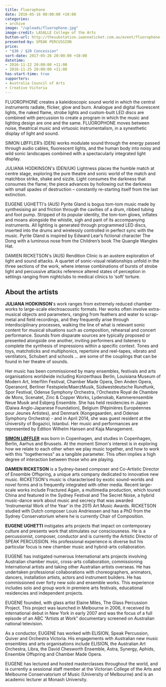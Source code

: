 ```yaml
---
title: Fluorophone
date: 2016-05-16 00:00:00 +10:00
categories:
- archive
image: "/uploads/fluorophone.jpg"
image-credit: LASALLE College of the Arts
button-url: http://thesubstation.iwannaticket.com.au/event/fluorophone-MTEwNjM
presented-by: SPEAK PERCUSSION
price:
- "$30 / $20 Concession"
sort-date: 2017-05-26 20:00:00 +10:00
datetime:
- 2016-11-22 20:00:00 +11:00
- 2016-11-25 20:00:00 +11:00
has-start-time: true
supporters:
- Australia Council of Arts
- Creative Victoria
---
```


FLUOROPHONE creates a kaleidoscopic sound world in which the central instruments radiate, flicker, glow and burn. Analogue and digital fluorescent lights, the naked flame, strobe lights and custom-built LED discs are combined with percussion to create a program in which the music and lighting design are one and the same. FLUOROPHONE moves between noise, theatrical music and virtuosic instrumentalism, in a synesthetic display of light and sound.

SIMON LØFFLER’s (DEN) works modulate sound through the energy passed through audio cables, fluorescent lights, and the human body into noisy and wild sonic landscapes combined with a spectacularly integrated light display.

JULIANA HODKINSON's (DEN/UK) Lightness places the humble match at centre stage, exploring the pure theatre and sonic world of the match and matchbox strike, shake and sizzle. Light consumes the darkness that consumes the flame; the piece advances by hollowing out the darkness with small spades of destruction – constantly re-starting itself from the last extinction.

EUGENE UGHETTI's (AUS) Pyrite Gland is bogus tom-tom music made by synthesising air and friction through the cavities of a drum, ribbed tubing and foot pump. Stripped of its popular identity, the tom-tom glows, inflates and moans alongside the whistle, sigh and pant of its accompanying instruments. All lighting is generated through programmed LED discs, inserted into the drums and wirelessly controlled in perfect sync with the music. Pyrite Gland is inspired by Edward Lear’s fictional character The Dong with a luminous nose from the Children’s book The Quangle Wangles Hat.

DAMIEN RICKETSON's (AUS) Rendition Clinic is an austere exploration of light and sound attacks. A quartet of sonic-visual relationships unfold in the three sections of the work, where intense combinations of bursts of strobe light and percussive attacks reference altered states of perception in settings ranging from nightclubs to medical clinics to ‘soft’ torture.

## About the artists

**JULIANA HODKINSON**'s work ranges from extremely reduced chamber works to large-scale electroacoustic formats. Her works often involve extra-musical objects and parameters, ranging from feathers and water to scrap-metal and field recordings, and they frequently arise through interdisciplinary processes, walking the line of what is relevant sonic content for musical situations such as composition, rehearsal and concert performance. Sounds from disparate sources are typically proposed or presented alongside one another, inviting performers and listeners to complete the synthesis of impressions within a specific context. Tones and toys, matchsticks and multiphonics, repertoire and reel-tapes, vibrato and ventilators, Schubert and schools … are some of the couplings that can be found in her theatre of sounds.

Her music has been commissioned by many ensembles, festivals and arts organisations worldwide including Konzerthaus Berlin, Louisiana Museum of Modern Art, Interfilm Festival, Chamber Made Opera, Den Anden Opera, Operanord, Berliner Festspiele/MaerzMusik, Südwestdeutsche Rundfunk, Spor Festival, Odense Symphony Orchestra, l'Orchestre Royal de Chambre de Mons, Scenatet, Zinc & Copper Works, Lydenskab, Kammerensemble Neue Musik and Esbjerg Ensemble. She has held residencies in Japan (Daiwa Anglo-Japanese Foundation), Belgium (Pépinières Européennes pour Jeunes Artistes), and Denmark (Kongegaarden, and Odense Symphony Orchestra) - and in April 2014, she was guest resident at the University of Bogazici, Istanbul. Her music and performances are represented by Edition Wilhelm Hansen and Kaja Management.

[**SIMON LØFFLER**](http://www.simonloeffler.dk) was born in Copenhagen, and studies in Copenhagen, Berlin, Aarhus and Brussels. At the moment Simon's interest is in exploring how we relate to each other when we play music together, and how to work with this "togetherness" as a tangible parameter. This often implies a high degree of interaction between those who are playing.

**DAMIEN RICKETSON** is a Sydney-based composer and Co-Artistic Director of Ensemble Offspring, a unique arts company dedicated to innovative new music. RICKETSON's music is characterised by exotic sound-worlds and novel forms and is frequently integrated with other media. Recent large-scale works include Fractured Again, a multimedia production, which toured China and featured in the Sydney Festival and The Secret Noise, a hybrid music-dance work about music and secrecy that was awarded ‘Instrumental Work of the Year’ in the 2015 Art Music Awards. RICKETSON studied with Dutch composer Louis Andriessen and has a PhD from the Sydney Conservatorium where he is currently Chair of Composition.

**EUGENE UGHETTI** instigates arts projects that impact on contemporary culture and presents work that stimulates our consciousness. He is a percussionist, composer, conductor and is currently the Artistic Director of SPEAK PERCUSSION. His professional experience is diverse but his particular focus is new chamber music and hybrid-arts collaboration.

EUGENE has instigated numerous International arts projects involving Australian chamber music, cross-arts collaboration, commissioning International artists and taking other Australian artists overseas. He has undertaken professional collaborations with choreographers, animators, dancers, installation artists, actors and instrument builders. He has commissioned over forty new solo and ensemble works. This experience includes solo and group work in premiere arts festivals, educational residencies and independent projects.

EUGENE founded, with glass artist Elaine Miles, The Glass Percussion Project. This project was launched in Melbourne in 2006, it received its international debut in New York in early 2007 and was the focus of a full episode of an ABC “Artists at Work” documentary screened on Australian national television.

As a conductor, EUGENE has worked with ELISION, Speak Percussion, Quiver and Orchestra Victoria. His engagements with Australian new music ensembles and arts organisations include ELISION, the Australian Art Orchestra, Libra, the David Chesworth Ensemble, Astra, Synergy, Aphids, Ensemble Offspring and Chamber Made Opera.

EUGENE has lectured and hosted masterclasses throughout the world, and is currently a sessional staff member at the Victorian College of the Arts and Melbourne Conservatorium of Music (University of Melbourne) and is an academic lecturer at Monash University.
